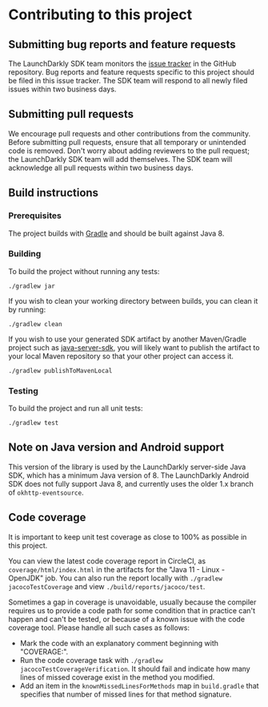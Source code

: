 # Contributing to this project

## Submitting bug reports and feature requests

The LaunchDarkly SDK team monitors the [issue tracker](https://github.com/launchdarkly/okhttp-eventsource/issues) in the GitHub repository. Bug reports and feature requests specific to this project should be filed in this issue tracker. The SDK team will respond to all newly filed issues within two business days.

## Submitting pull requests

We encourage pull requests and other contributions from the community. Before submitting pull requests, ensure that all temporary or unintended code is removed. Don't worry about adding reviewers to the pull request; the LaunchDarkly SDK team will add themselves. The SDK team will acknowledge all pull requests within two business days.

## Build instructions
 
### Prerequisites
 
The project builds with [Gradle](https://gradle.org/) and should be built against Java 8.
 
### Building

To build the project without running any tests:
```
./gradlew jar
```

If you wish to clean your working directory between builds, you can clean it by running:
```
./gradlew clean
```

If you wish to use your generated SDK artifact by another Maven/Gradle project such as [java-server-sdk](https://github.com/launchdarkly/java-server-sdk), you will likely want to publish the artifact to your local Maven repository so that your other project can access it.
```
./gradlew publishToMavenLocal
```

### Testing
 
To build the project and run all unit tests:
```
./gradlew test
```

## Note on Java version and Android support

This version of the library is used by the LaunchDarkly server-side Java SDK, which has a minimum Java version of 8. The LaunchDarkly Android SDK does not fully support Java 8, and currently uses the older 1.x branch of `okhttp-eventsource`.

## Code coverage

It is important to keep unit test coverage as close to 100% as possible in this project.

You can view the latest code coverage report in CircleCI, as `coverage/html/index.html` in the artifacts for the "Java 11 - Linux - OpenJDK" job. You can also run the report locally with `./gradlew jacocoTestCoverage` and view `./build/reports/jacoco/test`.

Sometimes a gap in coverage is unavoidable, usually because the compiler requires us to provide a code path for some condition that in practice can't happen and can't be tested, or because of a known issue with the code coverage tool. Please handle all such cases as follows:

* Mark the code with an explanatory comment beginning with "COVERAGE:".
* Run the code coverage task with `./gradlew jacocoTestCoverageVerification`. It should fail and indicate how many lines of missed coverage exist in the method you modified.
* Add an item in the `knownMissedLinesForMethods` map in `build.gradle` that specifies that number of missed lines for that method signature.
